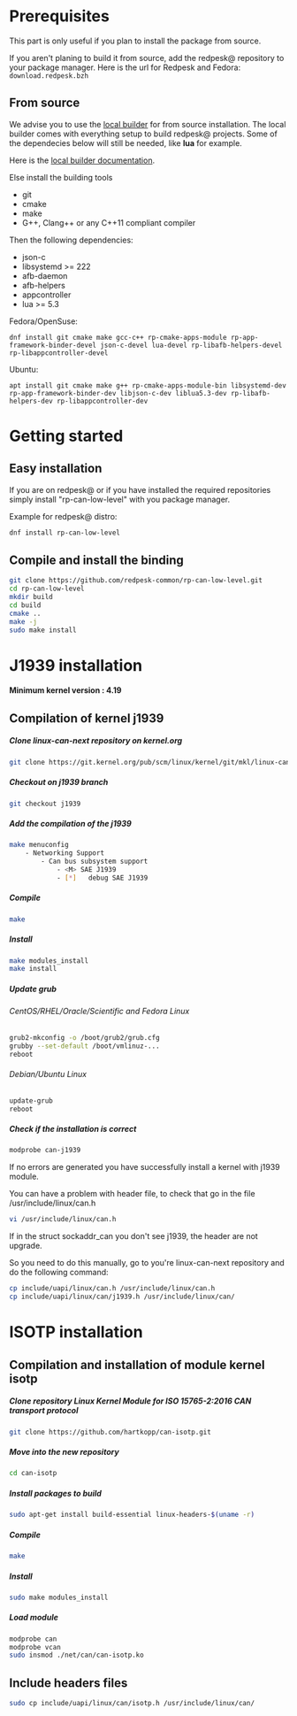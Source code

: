 # Prerequisites

This part is only useful if you plan to install the package from source.

If you aren't planing to build it from source, add the redpesk@ repository
to your package manager.
Here is the url for Redpesk and Fedora:
`download.redpesk.bzh`

## From source

We advise you to use the [local builder](http://redpesk-doc.lorient.iot/docs/en/master/getting_started/local-builder/local-builder.html) for from source installation. The
local builder comes with everything setup to build redpesk@ projects.
Some of the dependecies below will still be needed, like **lua** for example. 

Here is the [local builder documentation](http://redpesk-doc.lorient.iot/docs/en/master/getting_started/local-builder/local-builder.html).

Else install the building tools
* git
* cmake
* make
* G++, Clang++ or any C++11 compliant compiler

Then the following dependencies:

* json-c 
* libsystemd >= 222
* afb-daemon
* afb-helpers
* appcontroller
* lua >= 5.3

Fedora/OpenSuse:
```
dnf install git cmake make gcc-c++ rp-cmake-apps-module rp-app-framework-binder-devel json-c-devel lua-devel rp-libafb-helpers-devel rp-libappcontroller-devel 
```

Ubuntu:
```
apt install git cmake make g++ rp-cmake-apps-module-bin libsystemd-dev rp-app-framework-binder-dev libjson-c-dev liblua5.3-dev rp-libafb-helpers-dev rp-libappcontroller-dev
```

# Getting started

## Easy installation

If you are on redpesk@ or if you have installed the required repositories
simply install "rp-can-low-level" with you package manager.

Example for redpesk@ distro:
```bash
dnf install rp-can-low-level
```

## Compile and install the binding

```bash
git clone https://github.com/redpesk-common/rp-can-low-level.git
cd rp-can-low-level
mkdir build
cd build
cmake ..
make -j
sudo make install
```

# J1939 installation

#### Minimum kernel version : 4.19

## Compilation of kernel j1939

##### Clone linux-can-next repository on kernel.org

```bash
git clone https://git.kernel.org/pub/scm/linux/kernel/git/mkl/linux-can-next.git/
```

##### Checkout on j1939 branch

```bash
git checkout j1939
```

##### Add the compilation of the j1939

```bash
make menuconfig
	- Networking Support
		- Can bus subsystem support
			- <M> SAE J1939
			- [*] 	debug SAE J1939
```

##### Compile

```bash
make
```

##### Install

```bash
make modules_install
make install
```

##### Update grub

###### CentOS/RHEL/Oracle/Scientific and Fedora Linux

```bash
grub2-mkconfig -o /boot/grub2/grub.cfg
grubby --set-default /boot/vmlinuz-...
reboot
```

###### Debian/Ubuntu Linux

```bash
update-grub
reboot
```

##### Check if the installation is correct

```bash
modprobe can-j1939
```

If no errors are generated you have successfully install a kernel with j1939 module.

You can have a problem with header file, to check that go in the file /usr/include/linux/can.h

```bash
vi /usr/include/linux/can.h
```

If in the struct sockaddr_can you don't see j1939, the header are not upgrade.

So you need to do this manually, go to you're linux-can-next repository and do the following command:

```bash
cp include/uapi/linux/can.h /usr/include/linux/can.h
cp include/uapi/linux/can/j1939.h /usr/include/linux/can/
```

# ISOTP installation

## Compilation and installation of module kernel isotp

##### Clone repository Linux Kernel Module for ISO 15765-2:2016 CAN transport protocol

```bash
git clone https://github.com/hartkopp/can-isotp.git
```

##### Move into the new repository

```bash
cd can-isotp
```

##### Install packages to build

```bash
sudo apt-get install build-essential linux-headers-$(uname -r)
```

##### Compile

```bash
make
```

##### Install

```bash
sudo make modules_install
```

##### Load module


```bash
modprobe can
modprobe vcan
sudo insmod ./net/can/can-isotp.ko
```


## Include headers  files


```bash
sudo cp include/uapi/linux/can/isotp.h /usr/include/linux/can/
```